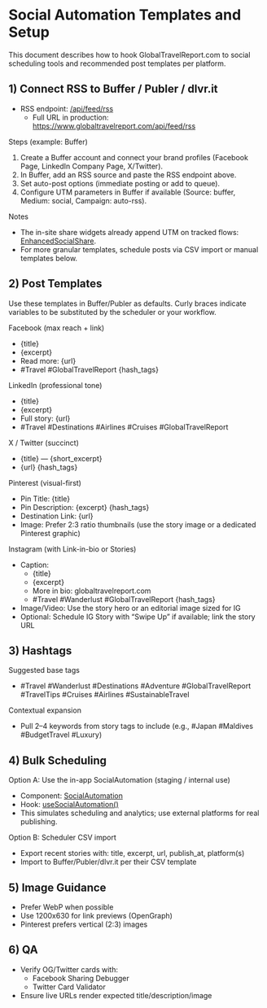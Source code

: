 # Social Automation Templates and Setup

This document describes how to hook GlobalTravelReport.com to social scheduling tools and recommended post templates per platform.

## 1) Connect RSS to Buffer / Publer / dlvr.it

- RSS endpoint: [/api/feed/rss](app/api/feed/rss/route.ts)
  - Full URL in production: https://www.globaltravelreport.com/api/feed/rss

Steps (example: Buffer)
1. Create a Buffer account and connect your brand profiles (Facebook Page, LinkedIn Company Page, X/Twitter).
2. In Buffer, add an RSS source and paste the RSS endpoint above.
3. Set auto-post options (immediate posting or add to queue).
4. Configure UTM parameters in Buffer if available (Source: buffer, Medium: social, Campaign: auto-rss).

Notes
- The in-site share widgets already append UTM on tracked flows: [EnhancedSocialShare](src/components/social/EnhancedSocialShare.tsx:107).
- For more granular templates, schedule posts via CSV import or manual templates below.

## 2) Post Templates

Use these templates in Buffer/Publer as defaults. Curly braces indicate variables to be substituted by the scheduler or your workflow.

Facebook (max reach + link)
- {title}
- {excerpt}
- Read more: {url}
- #Travel #GlobalTravelReport {hash_tags}

LinkedIn (professional tone)
- {title}
- {excerpt}
- Full story: {url}
- #Travel #Destinations #Airlines #Cruises #GlobalTravelReport

X / Twitter (succinct)
- {title} — {short_excerpt}
- {url} {hash_tags}

Pinterest (visual-first)
- Pin Title: {title}
- Pin Description: {excerpt} {hash_tags}
- Destination Link: {url}
- Image: Prefer 2:3 ratio thumbnails (use the story image or a dedicated Pinterest graphic)

Instagram (with Link-in-bio or Stories)
- Caption:
  - {title}
  - {excerpt}
  - More in bio: globaltravelreport.com
  - #Travel #Wanderlust #GlobalTravelReport {hash_tags}
- Image/Video: Use the story hero or an editorial image sized for IG
- Optional: Schedule IG Story with “Swipe Up” if available; link the story URL

## 3) Hashtags

Suggested base tags
- #Travel #Wanderlust #Destinations #Adventure #GlobalTravelReport #TravelTips #Cruises #Airlines #SustainableTravel

Contextual expansion
- Pull 2–4 keywords from story tags to include (e.g., #Japan #Maldives #BudgetTravel #Luxury)

## 4) Bulk Scheduling

Option A: Use the in-app SocialAutomation (staging / internal use)
- Component: [SocialAutomation](src/components/social/SocialAutomation.tsx:244)
- Hook: [useSocialAutomation()](src/components/social/SocialAutomation.tsx:36)
- This simulates scheduling and analytics; use external platforms for real publishing.

Option B: Scheduler CSV import
- Export recent stories with: title, excerpt, url, publish_at, platform(s)
- Import to Buffer/Publer/dlvr.it per their CSV template

## 5) Image Guidance

- Prefer WebP when possible
- Use 1200x630 for link previews (OpenGraph)
- Pinterest prefers vertical (2:3) images

## 6) QA

- Verify OG/Twitter cards with:
  - Facebook Sharing Debugger
  - Twitter Card Validator
- Ensure live URLs render expected title/description/image